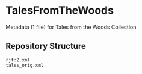 # TalesFromTheWoods
Metadata (1 file) for Tales from the Woods Collection

## Repository Structure

```
rjf:2.xml
tales_orig.xml

```
